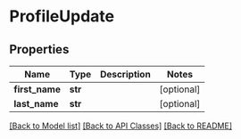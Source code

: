 # ProfileUpdate

## Properties
| Name           | Type    | Description | Notes      |
| -------------- | ------- | ----------- | ---------- |
| **first_name** | **str** |             | [optional] |
| **last_name**  | **str** |             | [optional] |

[[Back to Model list]](../README.md#documentation-for-models) [[Back to API Classes]](../README.md#documentation-for-api-classes) [[Back to README]](../README.md)

